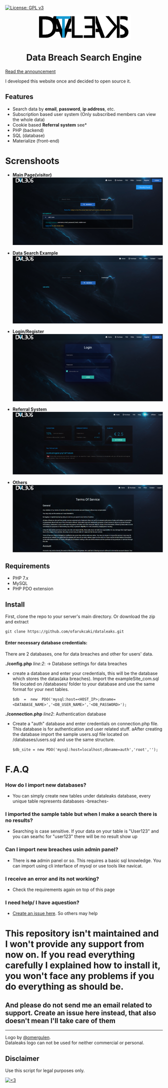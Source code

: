 [![License: GPL v3](https://img.shields.io/badge/License-GPL%20v3-blue.svg)](https://www.gnu.org/licenses/gpl-3.0)   
<p align="center">
  <img src="https://github.com/ofarukcaki/dataleaks/blob/master/readme-images/logo-dark.png?raw=true" height="78" width="300"/>    
</p>

<center>
  <h1 style="text-align:center;">Data Breach Search Engine</h1>
</center>

[Read the announcement](#this-repository-isnt-maintained-and-i-wont-provide-any-support-from-now-on-if-you-read-everything-carefully-i-explained-how-to-install-it-you-wont-face-any-problems-if-you-do-everything-as-should-be)

I developed this website once and decided to open source it.

## Features

 - Search data by **email**, **password**, **ip address**, etc.
 -  Subscription based user system (Only subscribed members can view the whole data)
 - Cookie based **Referral system**    see*
 - PHP (backend)
 - SQL (database)
 - Materialize (front-end)
 
# Screnshoots

 - **Main Page(visitor)**
 ![Main page](https://github.com/ofarukcaki/dataleaks/blob/master/readme-images/main_visitor.png?raw=true)

- **Data Search Example**
![Data breach searchquery](https://github.com/ofarukcaki/dataleaks/blob/master/readme-images/search.gif?raw=true)

- **Login/Register**
![Login Page](https://github.com/ofarukcaki/dataleaks/blob/master/readme-images/login.png?raw=true)

- **Referral System**
![Referral System](https://raw.githubusercontent.com/ofarukcaki/dataleaks/master/readme-images/affiliate.png)

- **Others**
![TOS](https://github.com/ofarukcaki/dataleaks/blob/master/readme-images/tos.png?raw=true)

## Requirements
- PHP 7.x
- MySQL
- PHP PDO extension

## Install

First, clone the repo to your server's main directory. Or download the zip and extract

    git clone https://github.com/ofarukcaki/dataleaks.git

####  Enter necessary database credentials:
There are 2 databases, one for data breaches and other for users' data.

**./config.php** *line:2*: -> Database settings for  data breaches
  - create a database and enter your credentials, this will be the database which stores the datas(aka breaches). Import the exampleSite_com.sql file located on /databases/ folder to your database and use the same format for your next tables. 

    ```$db  =  new  PDO('mysql:host=<HOST_IP>;dbname=<DATABASE_NAME>','<DB_USER_NAME>','<DB_PASSWORD>');```

**./connection.php** *line2*: Authentication database
  - Create a "auth" database and enter credentials on connection.php file. This database is for authentication and user related stuff. aAfter creating the database import the sample users.sql file located on /databases/users.sql and use the same structure.

    ```$db_site = new PDO('mysql:host=localhost;dbname=auth','root','');```
    

# F.A.Q

### How do I import new databases?
- You can simply create new tables under dataleaks database, every unique table represents databases -breaches-

### I imported the sample table but when I make a search there is no results?
- Searching is case sensitive. If your data on your table is "User123" and you can searhc for "user123" there will be no result show up

### Can I import new breaches usin admin panel?
- There is **no** admin panel or so. This requires a basic sql knowledge. You can import using cli interface of mysql or use tools like navicat.

### I receive an error and its not working?
- Check the requirements again on top of this page

### I need help/ I have aquestion?
- [Create an issue here](https://github.com/ofarukcaki/dataleaks/issues). So others may help


# This repository isn't maintained and I won't provide any support from now on. If you read everything carefully I explained how to install it, you won't face any problems if you do everything as should be. 

## And please do not send me an email related to support. Create an issue here instead, that also doesn't mean I'll take care of them


---
Logo by [@omergulen](https://github.com/omergulen).  
Dataleaks logo can not be used for neither commercial or personal.


## Disclaimer
Use this script for legal purposes only.

  [![<3](https://forthebadge.com/images/badges/built-with-love.svg)](#)  
